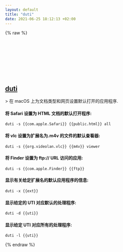 ```yaml
---
layout: default
title: "duti"
date: 2021-06-25 18:12:13 +02:00
---
```

{% raw %}
<h2 id="duti">
  <a href="/zh/osx/duti.html">duti</a> <a href="#duti"><svg class="icon">
    <use href="/assets/images/unicode_sprite.svg#link" />
  </svg></a>
</h2>
> 在 macOS 上为文档类型和网页设置默认打开的应用程序.

#### 将 Safari 设置为 HTML 文档的默认打开程序:
```shell
duti -s {{com.apple.Safari}} {{public.html}} all
```
#### 将 vlc 设置为扩展名为.m4v 的文件的默认查看器:
```shell
duti -s {{org.videolan.vlc}} {{m4v}} viewer
```
#### 将 Finder 设置为 ftp:// URL 访问的应用:
```shell
duti -s {{com.apple.Finder}} {{ftp}}
```
#### 显示有关给定扩展名的默认应用程序的信息:
```shell
duti -x {{ext}}
```
#### 显示给定的 UTI 对应默认的处理程序:
```shell
duti -d {{uti}}
```
#### 显示给定 UTI 对应所有的处理程序:
```shell
duti -l {{uti}}
```
{% endraw %}